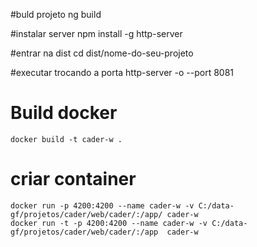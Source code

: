 #buld projeto
ng build

#instalar server
npm install -g http-server

#entrar na dist
cd dist/nome-do-seu-projeto

#executar trocando a porta
http-server -o --port 8081

# Build docker

```
docker build -t cader-w .
```

# criar container

```
docker run -p 4200:4200 --name cader-w -v C:/data-gf/projetos/cader/web/cader/:/app/ cader-w
docker run -t -p 4200:4200 --name cader-w -v C:/data-gf/projetos/cader/web/cader/:/app  cader-w
```
